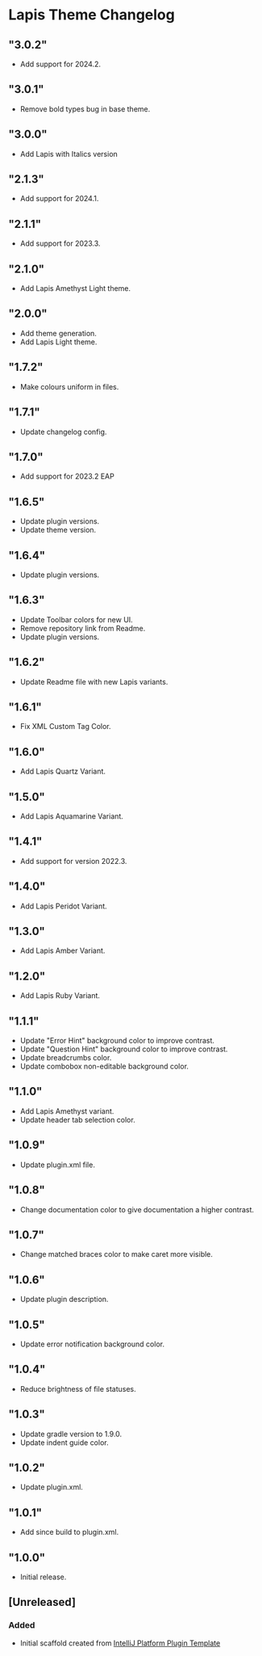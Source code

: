 <!-- Keep a Changelog guide -> https://keepachangelog.com -->

# Lapis Theme Changelog

## "3.0.2"
- Add support for 2024.2.

## "3.0.1"
- Remove bold types bug in base theme.

## "3.0.0"
- Add Lapis with Italics version

## "2.1.3"
- Add support for 2024.1.

## "2.1.1"
- Add support for 2023.3.

## "2.1.0"
- Add Lapis Amethyst Light theme.

## "2.0.0"
- Add theme generation.
- Add Lapis Light theme.

## "1.7.2"
- Make colours uniform in files.

## "1.7.1"
- Update changelog config.

## "1.7.0"

- Add support for 2023.2 EAP

## "1.6.5"
- Update plugin versions.
- Update theme version.

## "1.6.4"
- Update plugin versions.

## "1.6.3"

- Update Toolbar colors for new UI.
- Remove repository link from Readme.
- Update plugin versions.

## "1.6.2"

- Update Readme file with new Lapis variants.

## "1.6.1"

- Fix XML Custom Tag Color.

## "1.6.0"

- Add Lapis Quartz Variant.

## "1.5.0"

- Add Lapis Aquamarine Variant.

## "1.4.1"

- Add support for version 2022.3.

## "1.4.0"

- Add Lapis Peridot Variant.

## "1.3.0"

- Add Lapis Amber Variant.

## "1.2.0"

- Add Lapis Ruby Variant.

## "1.1.1"

- Update "Error Hint" background color to improve contrast.
- Update "Question Hint" background color to improve contrast.
- Update breadcrumbs color.
- Update combobox non-editable background color.

## "1.1.0"

- Add Lapis Amethyst variant.
- Update header tab selection color.

## "1.0.9"

- Update plugin.xml file.

## "1.0.8"

- Change documentation color to give documentation a higher contrast.

## "1.0.7"

- Change matched braces color to make caret more visible.

## "1.0.6"

- Update plugin description.

## "1.0.5"

- Update error notification background color.

## "1.0.4"

- Reduce brightness of file statuses.

## "1.0.3"

- Update gradle version to 1.9.0.
- Update indent guide color.

## "1.0.2"

- Update plugin.xml.

## "1.0.1"

- Add since build to plugin.xml.

## "1.0.0"

- Initial release.

## [Unreleased]
### Added
- Initial scaffold created from [IntelliJ Platform Plugin Template](https://github.com/JetBrains/intellij-platform-plugin-template)
